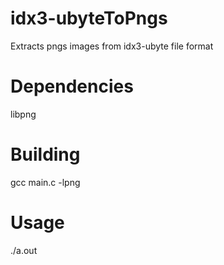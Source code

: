 # idx3-ubyteToPngs
Extracts pngs images from idx3-ubyte file format
# Dependencies 
libpng 
# Building
gcc main.c -lpng
# Usage
./a.out <filename> <foldername>
